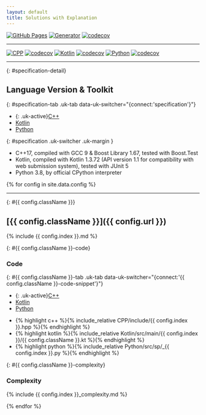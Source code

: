 ```yaml
---
layout: default
title: Solutions with Explanation
---
```


<script defer src="https://code.jquery.com/jquery-3.4.1.slim.min.js" crossorigin="anonymous"></script>
<script defer src="https://cdn.jsdelivr.net/npm/popper.js@1.16.0/dist/umd/popper.min.js" crossorigin="anonymous"></script>
<script defer src="https://stackpath.bootstrapcdn.com/bootstrap/4.4.1/js/bootstrap.min.js" crossorigin="anonymous"></script>

<script defer src="https://cdn.jsdelivr.net/npm/katex@0.11.1/dist/katex.min.js" crossorigin="anonymous"></script>
<script defer src="https://cdn.jsdelivr.net/npm/katex@0.11.1/dist/contrib/auto-render.min.js" onload="renderMathInElement(document.body);" crossorigin="anonymous"></script>
<script defer src="https://cdn.jsdelivr.net/npm/uikit@3.4.2/dist/js/uikit.min.js" crossorigin="anonymous"></script>
<script defer src="https://cdn.jsdelivr.net/npm/uikit@3.4.2/dist/js/uikit-icons.min.js" crossorigin="anonymous"></script>
<script defer src="https://cdn.jsdelivr.net/npm/mermaid@8.5.0/dist/mermaid.min.js" crossorigin="anonymous"></script>
<script defer src="https://cdn.jsdelivr.net/npm/chart.js@2.9.3/dist/Chart.min.js" onload='Array.prototype.forEach.call(document.getElementsByClassName("chartjs"), function(element) { new Chart(element, JSON.parse(element.innerHTML)); })' crossorigin="anonymous"></script>

[![GitHub Pages](https://github.com/UoA-SP-2020-Sem-1-Group-7/Site/workflows/GitHub%20Pages/badge.svg)](https://github.com/UoA-SP-2020-Sem-1-Group-7/Site)
[![Generator](https://github.com/UoA-SP-2020-Sem-1-Group-7/Generator/workflows/Generator/badge.svg)](https://github.com/UoA-SP-2020-Sem-1-Group-7/Generator)
[![codecov](https://codecov.io/gh/UoA-SP-2020-Sem-1-Group-7/Generator/branch/master/graph/badge.svg)](https://codecov.io/gh/UoA-SP-2020-Sem-1-Group-7/Generator)

---

[![CPP](https://github.com/UoA-SP-2020-Sem-1-Group-7/CPP/workflows/CPP/badge.svg)](https://github.com/UoA-SP-2020-Sem-1-Group-7/CPP)
[![codecov](https://codecov.io/gh/UoA-SP-2020-Sem-1-Group-7/CPP/branch/master/graph/badge.svg)](https://codecov.io/gh/UoA-SP-2020-Sem-1-Group-7/CPP)
[![Kotlin](https://github.com/UoA-SP-2020-Sem-1-Group-7/Kotlin/workflows/Kotlin/badge.svg)](https://github.com/UoA-SP-2020-Sem-1-Group-7/Kotlin)
[![codecov](https://codecov.io/gh/UoA-SP-2020-Sem-1-Group-7/Kotlin/branch/master/graph/badge.svg)](https://codecov.io/gh/UoA-SP-2020-Sem-1-Group-7/Kotlin)
[![Python](https://github.com/UoA-SP-2020-Sem-1-Group-7/Python/workflows/Python/badge.svg)](https://github.com/UoA-SP-2020-Sem-1-Group-7/Python)
[![codecov](https://codecov.io/gh/UoA-SP-2020-Sem-1-Group-7/Python/branch/master/graph/badge.svg)](https://codecov.io/gh/UoA-SP-2020-Sem-1-Group-7/Python)

---

{: #specification-detail}
## Language Version & Toolkit

{: #specification-tab .uk-tab data-uk-switcher="{connect:'specification'\}"}
* {: .uk-active}[C++](#)
* [Kotlin](#)
* [Python](#)

{: #specification .uk-switcher .uk-margin }
* C++17, compiled with GCC 9 & Boost Library 1.67, tested with Boost.Test
* Kotlin, compiled with Kotlin 1.3.72 (API version 1.1 for compatibility with web submission system), tested with JUnit 5
* Python 3.8, by official CPython interpreter

{% for config in site.data.config %}

---

{: #{{ config.className }}}
## [{{ config.className }}]({{ config.url }})

{% include {{ config.index }}.md %}

{: #{{ config.className }}-code}
### Code

{: #{{ config.className }}-tab .uk-tab data-uk-switcher="{connect:'{{ config.className }}-code-snippet'\}"}
* {: .uk-active}[C++](#)
* [Kotlin](#)
* [Python](#)

<ul id="{{ config.className }}-code-snippet'}" class="uk-switcher uk-margin">
    <li>{% highlight c++ %}{% include_relative CPP/include/{{ config.index }}.hpp %}{% endhighlight %}</li>
    <li>{% highlight kotlin %}{% include_relative Kotlin/src/main/{{ config.index }}/{{ config.className }}.kt %}{% endhighlight %}</li>
    <li>{% highlight python %}{% include_relative Python/src/sp/_{{ config.index }}.py %}{% endhighlight %}</li>
</ul>

{: #{{ config.className }}-complexity}
### Complexity

{% include {{ config.index }}_complexity.md %}

{% endfor %}
